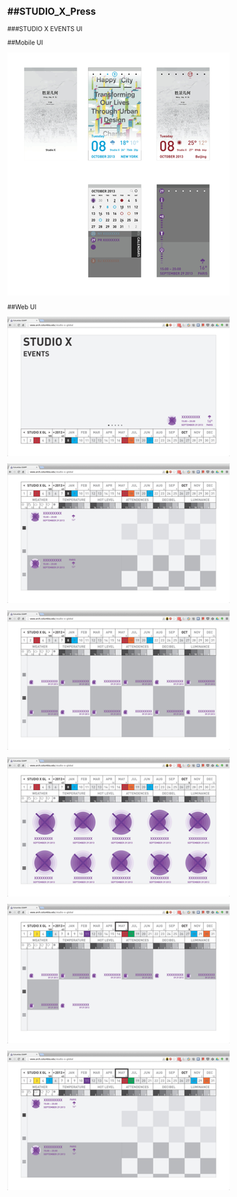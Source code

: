 ##STUDIO_X_Press
---

###STUDIO X EVENTS UI

##Mobile UI

![Image](https://github.com/site2site/STUDIO_X_Press/blob/master/images/UI.jpg)

##Web UI

![Image1](https://github.com/site2site/STUDIO_X_Press/blob/master/images/UI_WEB_Page_1.jpg)

![Image2](https://github.com/site2site/STUDIO_X_Press/blob/master/images/UI_WEB_Page_2.jpg)

![Image3](https://github.com/site2site/STUDIO_X_Press/blob/master/images/UI_WEB_Page_4.jpg)

![Image4](https://github.com/site2site/STUDIO_X_Press/blob/master/images/UI_WEB_Page_3.jpg)

![Image5](https://github.com/site2site/STUDIO_X_Press/blob/master/images/UI_WEB_Page_5.jpg)

![Image6](https://github.com/site2site/STUDIO_X_Press/blob/master/images/UI_WEB_Page_6.jpg)

